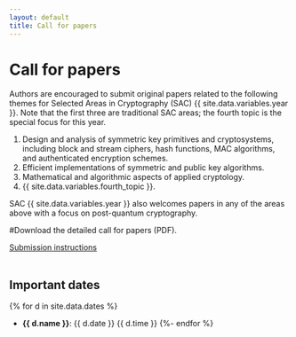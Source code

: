 ```yaml
---
layout: default
title: Call for papers
---
```


# Call for papers

Authors are encouraged to submit original papers related to the following themes for Selected Areas in Cryptography (SAC) {{ site.data.variables.year }}. Note that the first three are traditional SAC areas; the fourth topic is the special focus for this year.

1. Design and analysis of symmetric key primitives and cryptosystems, including block and stream ciphers, hash functions, MAC algorithms, and authenticated encryption schemes.
2. Efficient implementations of symmetric and public key algorithms.
3. Mathematical and algorithmic aspects of applied cryptology.
4. {{ site.data.variables.fourth_topic }}.

SAC {{ site.data.variables.year }} also welcomes papers in any of the areas above with a focus on post-quantum cryptography.

#Download the detailed call for papers (PDF).

<div class="text-center"><a class="btn btn-primary" href="cfp-detailed.html">Submission instructions</a></div>

<br>

## Important dates

{% for d in site.data.dates %}
- <b>{{ d.name }}</b>: {{ d.date }} {{ d.time }}
{%- endfor %}
